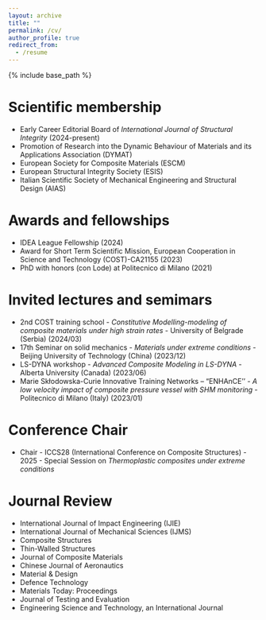 ```yaml
---
layout: archive
title: ""
permalink: /cv/
author_profile: true
redirect_from:
  - /resume
---
```


{% include base_path %}

Scientific membership
======
* Early Career Editorial Board of _International Journal of Structural Integrity_ (2024-present)
* Promotion of Research into the Dynamic Behaviour of Materials and its Applications Association (DYMAT)
* European Society for Composite Materials (ESCM)
* European Structural Integrity Society (ESIS)
* Italian Scientific Society of Mechanical Engineering and Structural Design (AIAS)

Awards and fellowships
======
* IDEA League Fellowship (2024)
*	Award for Short Term Scientific Mission, European Cooperation in Science and Technology (COST)-CA21155 (2023)
*	PhD with honors (con Lode) at Politecnico di Milano (2021)

Invited lectures and semimars
======
* 2nd COST training school - _Constitutive Modelling-modeling of composite materials under high strain rates_ - University of Belgrade (Serbia) (2024/03)
* 17th Seminar on solid mechanics - _Materials under extreme conditions_ - Beijing University of Technology (China) (2023/12)
* LS-DYNA workshop - _Advanced Composite Modeling in LS-DYNA_ - Alberta University (Canada) (2023/06)
* Marie Skłodowska-Curie Innovative Training Networks – “ENHAnCE’’ - _A low velocity impact of composite pressure vessel with SHM monitoring_ - Politecnico di Milano (Italy) (2023/01)

Conference Chair
======
* Chair - ICCS28 (International Conference on Composite Structures) - 2025 - Special Session on _Thermoplastic composites under extreme conditions_
  
Journal Review
======
* International Journal of Impact Engineering (IJIE)
* International Journal of Mechanical Sciences (IJMS)
* Composite Structures
* Thin-Walled Structures
* Journal of Composite Materials
* Chinese Journal of Aeronautics
* Material & Design
* Defence Technology
* Materials Today: Proceedings
* Journal of Testing and Evaluation
* Engineering Science and Technology, an International Journal
